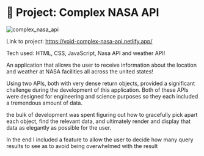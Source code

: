 # 🚀 Project: Complex NASA API

![complex_nasa_api](https://user-images.githubusercontent.com/23227549/200647886-eeb7e438-86ab-47a6-bdf8-afbe5bdef5cf.png)


Link to project: https://void-complex-nasa-api.netlify.app/

Tech used: HTML, CSS, JavaScript, Nasa API and weather API!

An application that allows the user to receive information about the location and weather at NASA facilities all across the united states!

Using two APIs, both with very dense return objects, provided a significant challenge during the development of this application.
Both of these APIs were designed for engineering and science purposes so they each included a tremendous amount of data.

the bulk of development was spent figuring out how to gracefully pick apart each object, find the relevant data, and ultimately 
render and display that data as elegantly as possible for the user.

In the end I included a feature to allow the user to decide how many query results to see as to avoid being overwhelmed with the result

